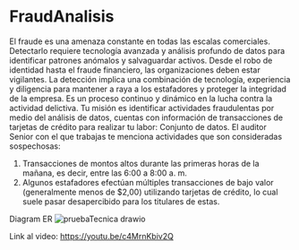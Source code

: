 # FraudAnalisis
El fraude es una amenaza constante en todas las escalas comerciales. Detectarlo requiere tecnología avanzada y análisis profundo de datos para identificar patrones anómalos y salvaguardar activos. Desde el robo de identidad hasta el fraude financiero, las organizaciones deben estar vigilantes. La detección implica una combinación de tecnología, experiencia y diligencia para mantener a raya a los estafadores y proteger la integridad de la empresa. Es un proceso continuo y dinámico en la lucha contra la actividad delictiva.
Tu misión es identificar actividades fraudulentas por medio del análisis de datos, cuentas con información de transacciones de tarjetas de crédito para realizar tu labor:  Conjunto de datos. 
El auditor Senior con el que trabajas te menciona actividades que son consideradas sospechosas:

1.	Transacciones de montos altos durante las primeras horas de la mañana, es decir, entre las 6:00 a 8:00 a. m.
2.	Algunos estafadores efectúan múltiples transacciones de bajo valor (generalmente menos de $2,00) utilizando tarjetas de crédito, lo cual suele pasar desapercibido para los titulares de estas.

Diagram ER
![pruebaTecnica drawio](https://github.com/user-attachments/assets/c550075a-0a30-496c-8373-85d1d0630507)

Link al video: https://youtu.be/c4MrnKbiv2Q

